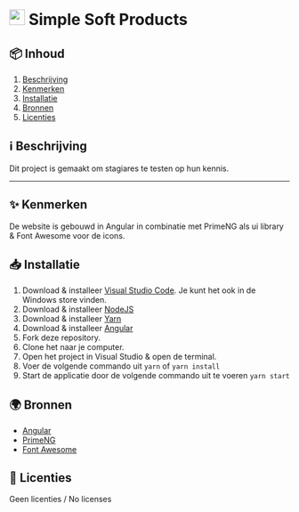 <h1>
  <img src="https://user-images.githubusercontent.com/47314813/214880490-f9031164-14f2-485c-9e3a-d1fe5c9c40d7.png" style="height: 1em;">
  <span>Simple Soft Products</span>
</h1>

<h2 id="inhoud">📦 Inhoud</h2>

<ol>
  <li>
    <a href="#beschrijving">Beschrijving</a>
  </li>
  <li>
    <a href="#kenmerken">Kenmerken</a>
  </li>
  <li>
    <a href="#installatie">Installatie</a>
  </li>
  <li>
    <a href="#bronnen">Bronnen</a>
  </li>
  <li>
    <a href="#licenties">Licenties</a>
  </li>
</ol>


<h2 id="beschrijving">ℹ️ Beschrijving</h2>

Dit project is gemaakt om stagiares te testen op hun kennis.
***

<h2 id="kenmerken">✨ Kenmerken</h2>

De website is gebouwd in Angular in combinatie met PrimeNG als ui library & Font Awesome voor de icons.

<h2 id="installatie">📥 Installatie</h2>

1. Download & installeer [Visual Studio Code](https://code.visualstudio.com/). Je kunt het ook in de Windows store vinden.
2. Download & installeer [NodeJS](https://nodejs.org/)
3. Download & installeer [Yarn](https://yarnpkg.com/getting-started/install)
4. Download & installeer [Angular](https://angular.io/guide/setup-local)
5. Fork deze repository.
6. Clone het naar je computer.
7. Open het project in Visual Studio & open de terminal.
8. Voer de volgende commando uit `yarn` of `yarn install`
9. Start de applicatie door de volgende commando uit te voeren `yarn start`

<h2 id="bronnen">🌍 Bronnen</h2>

- [Angular](https://angular.io/)
- [PrimeNG](https://primeng.org/)
- [Font Awesome](https://fontawesome.com/)

<h2 id="licenties">🪪 Licenties</h2>

Geen licenties / No licenses
